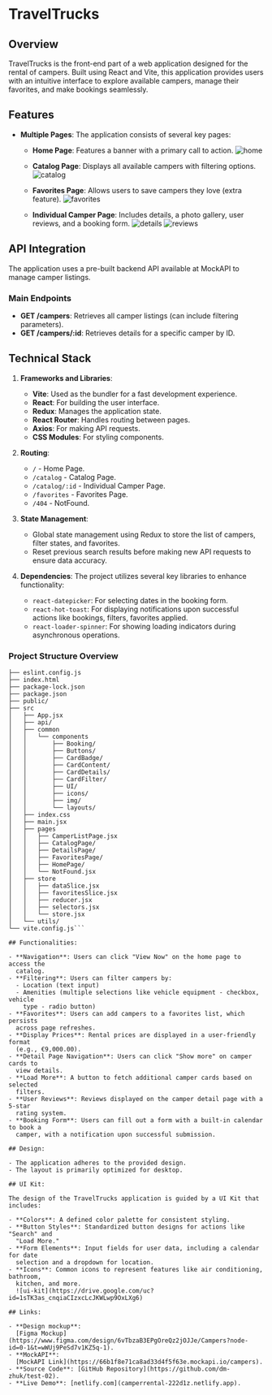 # TravelTrucks

## Overview

TravelTrucks is the front-end part of a web application designed for the rental
of campers. Built using React and Vite, this application provides users with an
intuitive interface to explore available campers, manage their favorites, and
make bookings seamlessly.

## Features

- **Multiple Pages**: The application consists of several key pages:

  - **Home Page**: Features a banner with a primary call to action.
    ![home](https://drive.google.com/uc?id=10hgM1DkBld-0gkpOHl3viZGyHUWHLQOQ)

  - **Catalog Page**: Displays all available campers with filtering options.
    ![catalog](https://drive.google.com/uc?id=1H_skK6DIYo7XKVyhOIhbNEtjVv-9TBFC)

  - **Favorites Page**: Allows users to save campers they love (extra feature).
    ![favorites](https://drive.google.com/uc?id=1vrfYeIANJkHjjwcZDcBRHXOEpfF9HYXL)

  - **Individual Camper Page**: Includes details, a photo gallery, user reviews,
    and a booking form.
    ![details](https://drive.google.com/uc?id=1kP-o02G2d-ncXpm9NToHGvGybbCNVwhH)
    ![reviews](https://drive.google.com/uc?id=1th4tZRnniCBswOtdHZKPFUzwa7QuVlzy)

## API Integration

The application uses a pre-built backend API available at MockAPI to manage
camper listings.

### Main Endpoints

- **GET /campers**: Retrieves all camper listings (can include filtering
  parameters).
- **GET /campers/:id**: Retrieves details for a specific camper by ID.

## Technical Stack

1. **Frameworks and Libraries**:

   - **Vite**: Used as the bundler for a fast development experience.
   - **React**: For building the user interface.
   - **Redux**: Manages the application state.
   - **React Router**: Handles routing between pages.
   - **Axios**: For making API requests.
   - **CSS Modules**: For styling components.

2. **Routing**:

   - `/` - Home Page.
   - `/catalog` - Catalog Page.
   - `/catalog/:id` - Individual Camper Page.
   - `/favorites` - Favorites Page.
   - `/404` - NotFound.

3. **State Management**:

   - Global state management using Redux to store the list of campers, filter
     states, and favorites.
   - Reset previous search results before making new API requests to ensure data
     accuracy.

4. **Dependencies**: The project utilizes several key libraries to enhance
   functionality:
   - `react-datepicker`: For selecting dates in the booking form.
   - `react-hot-toast`: For displaying notifications upon successful actions
     like bookings, filters, favorites applied.
   - `react-loader-spinner`: For showing loading indicators during asynchronous
     operations.

### Project Structure Overview

```├── README.md
├── eslint.config.js
├── index.html
├── package-lock.json
├── package.json
├── public/
├── src
│   ├── App.jsx
│   ├── api/
│   ├── common
│   │   └── components
│   │       ├── Booking/
│   │       ├── Buttons/
│   │       ├── CardBadge/
│   │       ├── CardContent/
│   │       ├── CardDetails/
│   │       ├── CardFilter/
│   │       ├── UI/
│   │       ├── icons/
│   │       ├── img/
│   │       └── layouts/
│   ├── index.css
│   ├── main.jsx
│   ├── pages
│   │   ├── CamperListPage.jsx
│   │   ├── CatalogPage/
│   │   ├── DetailsPage/
│   │   ├── FavoritesPage/
│   │   ├── HomePage/
│   │   └── NotFound.jsx
│   ├── store
│   │   ├── dataSlice.jsx
│   │   ├── favoritesSlice.jsx
│   │   ├── reducer.jsx
│   │   ├── selectors.jsx
│   │   └── store.jsx
│   └── utils/
└── vite.config.js```

## Functionalities:

- **Navigation**: Users can click "View Now" on the home page to access the
  catalog.
- **Filtering**: Users can filter campers by:
  - Location (text input)
  - Amenities (multiple selections like vehicle equipment - checkbox, vehicle
    type - radio button)
- **Favorites**: Users can add campers to a favorites list, which persists
  across page refreshes.
- **Display Prices**: Rental prices are displayed in a user-friendly format
  (e.g., €9,000.00).
- **Detail Page Navigation**: Users can click "Show more" on camper cards to
  view details.
- **Load More**: A button to fetch additional camper cards based on selected
  filters.
- **User Reviews**: Reviews displayed on the camper detail page with a 5-star
  rating system.
- **Booking Form**: Users can fill out a form with a built-in calendar to book a
  camper, with a notification upon successful submission.

## Design:

- The application adheres to the provided design.
- The layout is primarily optimized for desktop.

## UI Kit:

The design of the TravelTrucks application is guided by a UI Kit that includes:

- **Colors**: A defined color palette for consistent styling.
- **Button Styles**: Standardized button designs for actions like "Search" and
  "Load More."
- **Form Elements**: Input fields for user data, including a calendar for date
  selection and a dropdown for location.
- **Icons**: Common icons to represent features like air conditioning, bathroom,
  kitchen, and more.
  ![ui-kit](https://drive.google.com/uc?id=1sTK3as_cnqiaCIzxcLcJKWLwp9OxLXg6)

## Links:

- **Design mockup**:
  [Figma Mockup](https://www.figma.com/design/6vTbzaB3EPgOreQz2jOJJe/Campers?node-id=0-1&t=wWUj9PeSd7v1KZ5q-1).
- **MockAPI**:
  [MockAPI Link](https://66b1f8e71ca8ad33d4f5f63e.mockapi.io/campers).
- **Source Code**: [GitHub Repository](https://github.com/dm-zhuk/test-02).
- **Live Demo**: [netlify.com](camperrental-222d1z.netlify.app).

